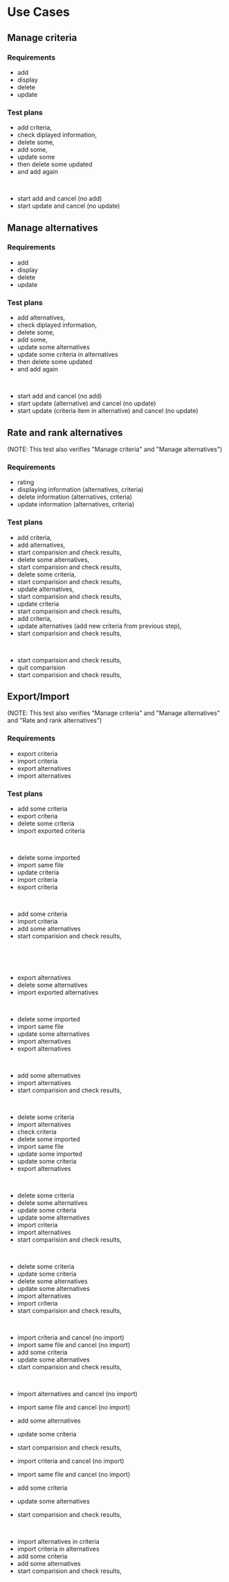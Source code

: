# Use Cases

## Manage criteria

### Requirements
- add
- display
- delete
- update

### Test plans
- add criteria, 
- check diplayed information, 
- delete some, 
- add some, 
- update some 
- then delete some updated 
- and add again

<br>

- start add and cancel (no add)
- start update and cancel (no update)


## Manage alternatives

### Requirements
- add
- display
- delete
- update

### Test plans
- add alternatives, 
- check diplayed information, 
- delete some, 
- add some, 
- update some alternatives  
- update some criteria in alternatives  
- then delete some updated 
- and add again

<br>

- start add and cancel (no add)
- start update (alternative) and cancel (no update)
- start update (criteria item in alternative) and cancel (no update)
  


## Rate and rank alternatives
(NOTE: This test also verifies "Manage criteria" and "Manage alternatives")

### Requirements
- rating
- displaying information (alternatives, criteria)
- delete information (alternatives, criteria)
- update information (alternatives, criteria)

### Test plans
- add criteria, 
- add alternatives,
- start comparision and check results,
- delete some alternatives,
- start comparision and check results,
- delete some criteria,
- start comparision and check results,
- update alternatives,
- start comparision and check results,
- update criteria
- start comparision and check results,
- add criteria,
- update alternatives (add new criteria from previous step),
- start comparision and check results,

<br>

- start comparision and check results,
- quit comparision
- start comparision and check results,


## Export/Import
(NOTE: This test also verifies "Manage criteria" and "Manage alternatives" and "Rate and rank alternatives")

### Requirements
- export criteria
- import criteria
- export alternatives
- import alternatives

### Test plans
- add some criteria
- export criteria
- delete some criteria
- import exported criteria

<br>

- delete some imported
- import same file
- update criteria
- import criteria
- export criteria

<br>

- add some criteria
- import criteria
- add some alternatives
- start comparision and check results,
  
<br>
<br>
<br>

- export alternatives
- delete some alternatives
- import exported alternatives

<br>

- delete some imported
- import same file
- update some alternatives
- import alternatives
- export alternatives

<br>

- add some alternatives
- import alternatives
- start comparision and check results,

<br>

- delete some criteria
- import alternatives
- check criteria
- delete some imported
- import same file
- update some imported
- update some criteria
- export alternatives

<br>

- delete some criteria
- delete some alternatives
- update some criteria
- update some alternatives
- import criteria
- import alternatives
- start comparision and check results,

<br>

- delete some criteria
- update some criteria
- delete some alternatives
- update some alternatives
- import alternatives
- import criteria
- start comparision and check results,

<br>

- import criteria and cancel (no import)
- import same file and cancel (no import)
- add some criteria
- update some alternatives
- start comparision and check results,

<br>

- import alternatives and cancel (no import)
- import same file and cancel (no import)
- add some alternatives
- update some criteria
- start comparision and check results,

- import criteria and cancel (no import)
- import same file and cancel (no import)
- add some criteria
- update some alternatives
- start comparision and check results,

<br>

- import alternatives in criteria
- import criteria in alternatives
- add some criteria
- add some alternatives
- start comparision and check results,


